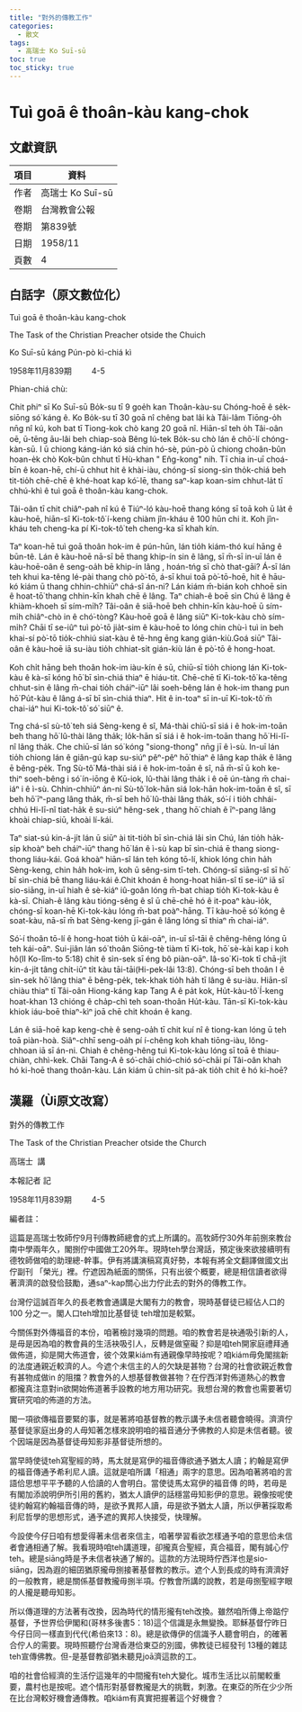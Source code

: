 ```yaml
---
title: "對外的傳教工作"
categories:
  - 散文
tags:
  - 高瑞士 Ko Suī-sū
toc: true
toc_sticky: true
---
```


# Tuì goā ê thoân-kàu kang-chok

## 文獻資訊

| 項目 | 資料 |
|---|---|
| 作者 | 高瑞士 Ko Suī-sū |
| 卷期 | 台灣教會公報 |
| 卷期 | 第839號 |
| 日期 | 1958/11 |
| 頁數 | 4 |

## 白話字（原文數位化）

Tuì goā ê thoân-kàu kang-chok

The Task of the Christian Preacher o͘tside the Chuich

Ko Suī-sū káng Pún-pò kì-chiá kì

1958年11月839期         4-5

Phian-chiá chù:

Chit phiⁿ sī Ko Suī-sū Bo̍k-su tī 9 goe̍h kan Thoân-kàu-su Chóng-hoē ê se̍k-siōng só͘ káng ê. Ko Bo̍k-su tī 30 goā nî chêng bat lâi kà Tâi-lâm Tiōng-o̍h nn̄g nî kú, koh bat tī Tiong-kok chò kang 20 goā nî. Hiān-sî teh o̍h Tâi-oân oē, ū-tēng āu-lâi beh chiap-soà Bêng Iú-tek Bo̍k-su chò lán ê chō͘-lí chóng-kàn-sū. I ū chiong káng-ián kó siá chin hó-sè, pún-pò ū chiong choân-bûn hoan-e̍k chò Kok-bûn chhut tī Hù-khan " En̂g-kong" nih. Tī chia in-uī choá-bīn ê koan-hē, chí-ū chhut hit ê khài-iàu, chóng-sī siong-sìn tho̍k-chiá beh tit-tio̍h chē-chē ê khé-hoat kap kó͘-lē, thang saⁿ-kap koan-sim chhut-la̍t tī chhú-khì ê tuì goā ê thoân-kàu kang-chok.

Tâi-oân tī chit chiâⁿ-pah nî kú ê Tiúⁿ-ló kàu-hoē thang kóng sī toā koh ū la̍t ê kàu-hoē, hiān-sî Ki-tok-tô͘ í-keng chiàm jîn-kháu ê 100 hūn chi it. Koh jîn-kháu teh cheng-ka pí Ki-tok-tô͘ teh cheng-ka sī khah kín.

Taⁿ koan-hē tuì goā thoân hok-im ê pún-hūn, lán tio̍h kiám-thó kuí hāng ê būn-tê. Lán ê kàu-hoē nā-sī bē thang khip-ín sin ê lâng, sī m̄-sī in-uī lán ê kàu-hoē-oân ê seng-oa̍h bē khip-ín lâng , hoán-tńg sī chò that-gāi? Á-sī lán teh khui ka-têng lé-pài thang chò pò͘-tō, á-sī khui toā pò͘-tō-hoē, hit ê hāu-kó kiám ū thang chhin-chhiūⁿ chá-sî án-ni? Lán kiám m̄-bián koh chhoē sin ê hoat-tō͘ thang chhin-kīn khah chē ê lâng. Taⁿ chiah-ê boē sìn Chú ê lâng ê khiàm-khoeh sī sím-mi̍h? Tâi-oân ê siā-hoē beh chhin-kīn kàu-hoē ū sím-mi̍h chiâⁿ-chò in ê chó͘-tòng? Kàu-hoē goā ê lâng siūⁿ Ki-tok-kàu chò sím-mi̍h? Chāi tī se-iûⁿ tuì pò͘-tō jia̍t-sim ê kàu-hoē to lóng chin chù-ì tuì in beh khai-sí pò͘-tō tio̍k-chhiú siat-kàu ê tē-hng ēng kang gián-kiù.Goá siūⁿ Tâi-oân ê kàu-hoē iā su-iàu tio̍h chhiat-si̍t gián-kiù lán ê pò͘-tō ê hong-hoat.

Koh chi̍t hāng beh thoân hok-im iàu-kín ê sū, chiū-sī tio̍h chiong lán Ki-tok-kàu ê kà-sī kóng hō͘ bī sìn-chiá thiaⁿ ē hiáu-tit. Chē-chē tī Ki-tok-tô͘ ka-têng chhut-sin ê lâng m̄-chai tio̍h cháiⁿ-iūⁿ lâi soeh-bêng lán ê hok-im thang pun hō͘ Pu̍t-kàu ê lâng á-sī bī sìn-chiá thiaⁿ. Hit ê in-toaⁿ sī in-uī Ki-tok-tô͘ m̄ chai-iáⁿ hui Ki-tok-tô͘ só͘ siūⁿ ê.

Tng chá-sî sù-tô͘ teh siá Sèng-keng ê sî, Má-thài chiū-sī siá i ê hok-im-toān beh thang hō͘ Iû-thài lâng tha̍k; Io̍k-hān sī siá i ê hok-im-toān thang hō͘ Hi-lī-nî lâng tha̍k. Che chiū-sī lán só͘ kóng "siong-thong" nn̄g jī ê ì-sù. In-uī lán tio̍h chiong lán ê giân-gú kap su-siúⁿ pêⁿ-pêⁿ hō͘ thiaⁿ ê lâng kap tha̍k ê lâng ē bêng-pe̍k. Tng Sù-tô͘ Má-thài siá i ê hok-im-toān ê sî, nā m̄-sī ū koh ke-thiⁿ soeh-bêng i só͘ ín-iōng ê Kū-iok, Iû-thài lâng tha̍k i ê oē ún-tàng m̄ chai-iáⁿ i ê ì-sù. Chhin-chhiūⁿ án-ni Sù-tô͘ Iok-hān siá Iok-hān hok-im-toān ê sî, sī beh hō͘ īⁿ-pang lâng tha̍k, m̄-sī beh hō͘ Iû-thài lâng tha̍k, só͘-í i tio̍h chhái-chhú Hi-lī-nî tiat-ha̍k ê su-siúⁿ hêng-sek , thang hō͘ chiah ê īⁿ-pang lâng khoài chiap-siū, khoài lí-kái.

Taⁿ siat-sú kin-á-ji̍t lán ū siūⁿ ài tit-tio̍h bī sìn-chiá lâi sìn Chú, lán tio̍h ha̍k-si̍p khoàⁿ beh cháiⁿ-iūⁿ thang hō͘ lán ê ì-sù kap bī sìn-chiá ē thang siong-thong liáu-kái. Goá khoàⁿ hiān-sî lán teh kóng tō-lí, khiok lóng chin ha̍h Sèng-keng, chin ha̍h hok-im, koh ū sêng-sim tī-teh. Chóng-sī siāng-sî sī hō͘ bī sìn-chiá bē thang liáu-kái ê.Chit khoán ê hong-hoat hiān-sî tī se-iûⁿ iā sī sio-siāng, in-uī hiah ê sè-kiáⁿ iû-goân lóng m̄-bat chiap tio̍h Ki-tok-kàu ê kà-sī. Chiah-ê lâng kàu tióng-sêng ê sî ū chē-chē hó ê it-poaⁿ kàu-io̍k, chóng-sī koan-hē Ki-tok-kàu lóng m̄-bat poàⁿ-hāng. Tī kàu-hoē só͘ kóng ê soat-kàu, nā-sī m̄ bat Sèng-keng jī-gán ê lâng lóng sī thiaⁿ m̄ chai-iáⁿ.

Só͘-í thoân tō-lí ê hong-hoat tio̍h ū kái-oāⁿ, in-uī sî-tāi ê chêng-hêng lóng ū teh kái-oāⁿ. Sui-jiân lán só͘ thoân Siōng-tè tiàm tī Ki-tok, hō͘ sè-kài kap i koh hô(II Ko-lîm-to 5:18) chit ê sìn-sek sī éng bô piàn-oāⁿ. Iâ-so͘ Ki-tok tī chā-ji̍t kin-á-ji̍t tâng chi̍t-iūⁿ ti̍t kàu tāi-tāi(Hi-pek-lâi 13:8). Chóng-sī beh thoân I ê sìn-sek hō͘ lâng thiaⁿ ē bêng-pe̍k, tek-khak tio̍h ha̍h tī lâng ê su-iàu. Hiān-sî chiàu thiaⁿ tī Tâi-oân Hiong-káng kap Tang A ê pa̍t kok, Hu̍t-kàu-tô͘ Í-keng hoat-khan 13 chióng ê cha̍p-chì teh soan-thoân Hu̍t-kàu. Tān-sī Ki-tok-kàu khiok iáu-boē thiaⁿ-kìⁿ joā chē chit khoán ê kang.

Lán ê siā-hoē kap keng-chè ê seng-oa̍h tī chit kuí nî ê tiong-kan lóng ū teh toā piàn-hoà. Siâⁿ-chhī seng-oa̍h pí í-chêng koh khah tiōng-iàu, lông-chhoan iā sī án-ni. Chiah ê chêng-hêng tuì Ki-tok-kàu lóng sī toā ê thiau-chiàn, chhì-kek. Chāi Tang-A ê só͘-chāi chió-chió só͘-chāi pí Tâi-oân khah hó ki-hoē thang thoân-kàu. Lán kiám ū chin-si̍t pá-ak tio̍h chit ê hó ki-hoē?

## 漢羅（Ùi原文改寫）

對外的傳教工作

The Task of the Christian Preacher o͘tside the Church

高瑞士  講

本報記者 記

1958年11月839期         4-5

編者註：

這篇是高瑞士牧師佇9月刊傳教師總會的式上所講的。高牧師佇30外年前捌來教台南中學兩年久，閣捌佇中國做工20外年。現時teh學台灣話，預定後來欲接續明有德牧師做咱的助理總-幹事。伊有將講演稿寫真好勢，本報有將全文翻譯做國文出佇副刊 「榮光」裡。佇遮因為紙面的關係，只有出彼个概要，總是相信讀者欲得著濟濟的啟發佮鼓勵，通saⁿ-kap關心出力佇此去的對外的傳教工作。

台灣佇這誠百年久的長老教會通講是大閣有力的教會，現時基督徒已經佔人口的 100 分之一。閣人口teh增加比基督徒 teh增加是較緊。

今關係對外傳福音的本份，咱著檢討幾項的問題。咱的教會若是袂通吸引新的人，是毋是因為咱的教會員的生活袂吸引人，反轉是做窒礙？抑是咱teh開家庭禮拜通做佈道，抑是開大佈道會，彼个效果kiám有通親像早時按呢？咱kiám毋免閣揣新的法度通親近較濟的人。今遮个未信主的人的欠缺是甚物？台灣的社會欲親近教會有甚物成做in 的阻擋？教會外的人想基督教做甚物？在佇西洋對佈道熱心的教會都攏真注意對in欲開始佈道著手設教的地方用功研究。我想台灣的教會也需要著切實研究咱的佈道的方法。

閣一項欲傳福音要緊的事，就是著將咱基督教的教示講予未信者聽會曉得。濟濟佇基督徒家庭出身的人毋知著怎樣來說明咱的福音通分予佛教的人抑是未信者聽。彼个因端是因為基督徒毋知影非基督徒所想的。

當早時使徒teh寫聖經的時，馬太就是寫伊的福音傳欲通予猶太人讀；約翰是寫伊的福音傳通予希利尼人讀。這就是咱所講「相通」兩字的意思。因為咱著將咱的言語佮思想平平予聽的人佮讀的人會明白。當使徒馬太寫伊的福音傳 的時，若毋是有閣加添說明伊所引用的舊約，猶太人讀伊的話穩當毋知影伊的意思。親像按呢使徒約翰寫約翰福音傳的時，是欲予異邦人讀，毋是欲予猶太人讀，所以伊著採取希利尼哲學的思想形式，通予遮的異邦人快接受，快理解。

今設使今仔日咱有想愛得著未信者來信主，咱著學習看欲怎樣通予咱的意思佮未信者會通相通了解。我看現時咱teh講道理，卻攏真合聖經，真合福音，閣有誠心佇teh。總是siāng時是予未信者袂通了解的。這款的方法現時佇西洋也是sio-siāng，因為遐的細囝猶原攏毋捌接著基督教的教示。遮个人到長成的時有濟濟好的一般教育，總是關係基督教攏毋捌半項。佇教會所講的說教，若是毋捌聖經字眼的人攏是聽毋知影。

所以傳道理的方法著有改換，因為時代的情形攏有teh改換。雖然咱所傳上帝踮佇基督，予世界佮伊閣和(哥林多後書5：18)這个信識是永無變換。耶穌基督佇昨日今仔日同一樣直到代代(希伯來13：8)。總是欲傳伊的信識予人聽會明白，的確著合佇人的需要。現時照聽佇台灣香港佮東亞的別國，佛教徒已經發刊 13種的雜誌teh宣傳佛教。但-是基督教卻猶未聽見joā濟這款的工。

咱的社會佮經濟的生活佇這幾年的中間攏有teh大變化。城市生活比以前閣較重要，農村也是按呢。遮个情形對基督教攏是大的挑戰，刺激。在東亞的所在少少所在比台灣較好機會通傳教。咱kiám有真實把握著這个好機會？
